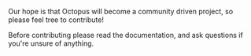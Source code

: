 Our hope is that Octopus will become a community driven project, so please feel tree to contribute! 

Before contributing please read the documentation, and ask questions if you're unsure of anything.


